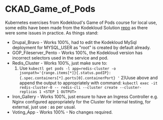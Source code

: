 # CKAD_Game_of_Pods
Kubernetes exercises from Kodekloud's Game of Pods course for local use, some edits have been made from the Kodekloud Solution [repo](https://github.com/kodekloudhub/game-of-pods) as there were some issues in practice.
As things stand:
- Drupal_Bravo - Works 100%, had to edit the Kodekloud MySql deployment for MYSQL_USER as "root" is created by default already.
- GOP_Fileserver_Pento - Works 100%, the Kodekloud version has incorrect selectors used in the service and pod.
- Redis_Cluster - Works 100%, just make sure to:
    1) Use `kubectl get pods -l app=redis-cluster -o jsonpath='{range.items[*]}{.status.podIP}:{.spec.containers[*].ports[0].containerPort} '`
    2)Uuse above and append the output to appropriately with command: `kubectl exec -it redis-cluster-0 -- redis-cli --cluster create --cluster-replicas 1 <STEP 1 OUTPUT>`  
- Iron_Gallery - Works 100%, just ensure to have an Ingress Controller e.g. Nginx configured appropriately for the Cluster for internal testing, for external, just use <Node IP>:<NodePort> as per usual.
- Voting_App - Works 100% - No changes required.
